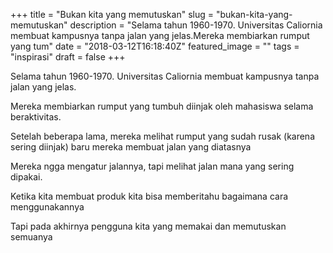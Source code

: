 +++
title = "Bukan kita yang memutuskan"
slug = "bukan-kita-yang-memutuskan"
description = "Selama tahun 1960-1970. Universitas Caliornia membuat kampusnya tanpa jalan yang jelas.Mereka membiarkan rumput yang tum"
date = "2018-03-12T16:18:40Z"
featured_image = ""
tags = "inspirasi"
draft = false
+++ 
 
Selama tahun 1960-1970. Universitas Caliornia membuat kampusnya tanpa jalan yang jelas.

Mereka membiarkan rumput yang tumbuh diinjak oleh mahasiswa selama beraktivitas.

Setelah beberapa lama, mereka melihat rumput yang sudah rusak (karena sering diinjak) baru mereka membuat jalan yang diatasnya

Mereka ngga mengatur jalannya, tapi melihat jalan mana yang sering dipakai.

Ketika kita membuat produk kita bisa memberitahu bagaimana cara menggunakannya

Tapi pada akhirnya pengguna kita yang memakai dan memutuskan semuanya